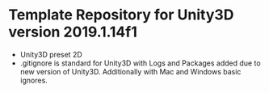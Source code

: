 # Template Repository for Unity3D version 2019.1.14f1

- Unity3D preset 2D
- .gitignore is standard for Unity3D with Logs and Packages added due to new version of Unity3D. 
  Additionally with Mac and Windows basic ignores.
